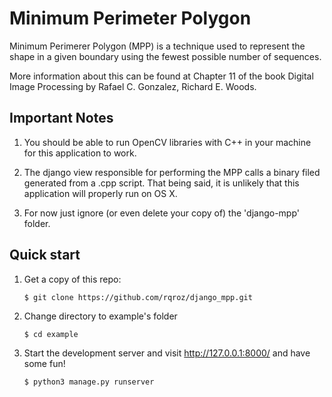 # Minimum Perimeter Polygon

Minimum Perimerer Polygon (MPP) is a technique used to represent the shape in a given boundary using the fewest possible number of sequences.

More information about this can be found at Chapter 11 of the book Digital Image Processing by Rafael C. Gonzalez, Richard E. Woods.

Important Notes
-----------
1. You should be able to run OpenCV libraries with C++ in your machine for this application to work.

2. The django view responsible for performing the MPP calls a binary filed generated from a .cpp script. That being said, it is unlikely that this application will properly run on OS X.

3. For now just ignore (or even delete your copy of) the 'django-mpp' folder.


Quick start
-----------
1. Get a copy of this repo:

    ```
    $ git clone https://github.com/rqroz/django_mpp.git
    ```

2. Change directory to example's folder

    ```
    $ cd example
    ```

2. Start the development server and visit http://127.0.0.1:8000/
   and have some fun!

   ```
   $ python3 manage.py runserver
   ```
